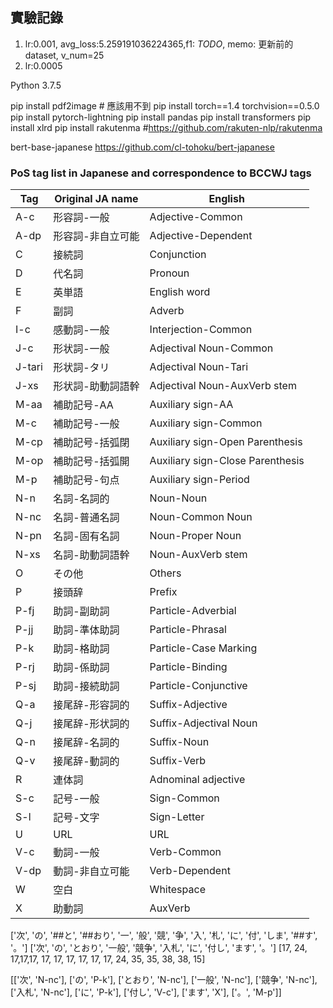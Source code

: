 ## 實驗記錄
1. lr:0.001, avg_loss:5.259191036224365,f1: *TODO*, memo: 更新前的dataset, v_num=25
2. lr:0.0005

Python 3.7.5

pip install pdf2image # 應該用不到
pip install torch==1.4 torchvision==0.5.0
pip install pytorch-lightning
pip install pandas
pip install transformers
pip install xlrd
pip install rakutenma #https://github.com/rakuten-nlp/rakutenma

bert-base-japanese
https://github.com/cl-tohoku/bert-japanese

### PoS tag list in Japanese and correspondence to BCCWJ tags

| Tag  | Original JA name | English             |
| ---  | ---------------- | ------------------  |
| A-c  | 形容詞-一般       | Adjective-Common    |
| A-dp | 形容詞-非自立可能  | Adjective-Dependent |
| C    | 接続詞            | Conjunction         |
| D    | 代名詞            | Pronoun             |
| E    | 英単語            | English word        |
| F    | 副詞              | Adverb              |
| I-c  | 感動詞-一般        | Interjection-Common |
| J-c  | 形状詞-一般        | Adjectival Noun-Common |
| J-tari | 形状詞-タリ      | Adjectival Noun-Tari |
| J-xs | 形状詞-助動詞語幹   | Adjectival Noun-AuxVerb stem |
| M-aa | 補助記号-AA        | Auxiliary sign-AA |
| M-c  | 補助記号-一般      | Auxiliary sign-Common |
| M-cp | 補助記号-括弧閉    | Auxiliary sign-Open Parenthesis |
| M-op | 補助記号-括弧開    | Auxiliary sign-Close Parenthesis |
| M-p  | 補助記号-句点      | Auxiliary sign-Period |
| N-n  | 名詞-名詞的        | Noun-Noun |
| N-nc | 名詞-普通名詞      | Noun-Common Noun |
| N-pn | 名詞-固有名詞      | Noun-Proper Noun |
| N-xs | 名詞-助動詞語幹    | Noun-AuxVerb stem |
| O    | その他            | Others            |
| P    | 接頭辞             | Prefix |
| P-fj | 助詞-副助詞        | Particle-Adverbial |
| P-jj | 助詞-準体助詞      | Particle-Phrasal |
| P-k  | 助詞-格助詞        | Particle-Case Marking |
| P-rj | 助詞-係助詞        | Particle-Binding |
| P-sj | 助詞-接続助詞      | Particle-Conjunctive |
| Q-a  | 接尾辞-形容詞的    | Suffix-Adjective |
| Q-j  | 接尾辞-形状詞的    | Suffix-Adjectival Noun |
| Q-n  | 接尾辞-名詞的      | Suffix-Noun |
| Q-v  | 接尾辞-動詞的      | Suffix-Verb |
| R    | 連体詞            | Adnominal adjective |
| S-c  | 記号-一般         | Sign-Common |
| S-l  | 記号-文字         | Sign-Letter  |
| U    | URL              | URL         |
| V-c  | 動詞-一般         | Verb-Common |
| V-dp | 動詞-非自立可能    | Verb-Dependent |
| W    | 空白              | Whitespace |
| X    | 助動詞            | AuxVerb |


['次', 'の', '##と', '##おり', '一', '般', '競', '争', '入', '札', 'に', '付', 'しま', '##す', '。']
['次', 'の', 'とおり',         '一般',     '競争',     '入札',     'に', '付し', 'ます',       '。']
[17,   24,  17,17,17,        17, 17,     17, 17,    17, 17,     24,  35, 35, 38, 38,      15]

[['次', 'N-nc'], ['の', 'P-k'], ['とおり', 'N-nc'], ['一般', 'N-nc'], ['競争', 'N-nc'], ['入札', 'N-nc'], ['に', 'P-k'], ['付し', 'V-c'], ['ます', 'X'], ['。', 'M-p']]